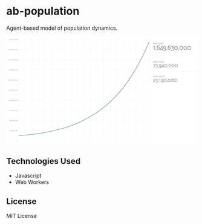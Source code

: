 # ab-population

Agent-based model of population dynamics.

![Screenshot](images/screenshot.jpg)


## Technologies Used

- Javascript
- Web Workers


## License

MIT License
